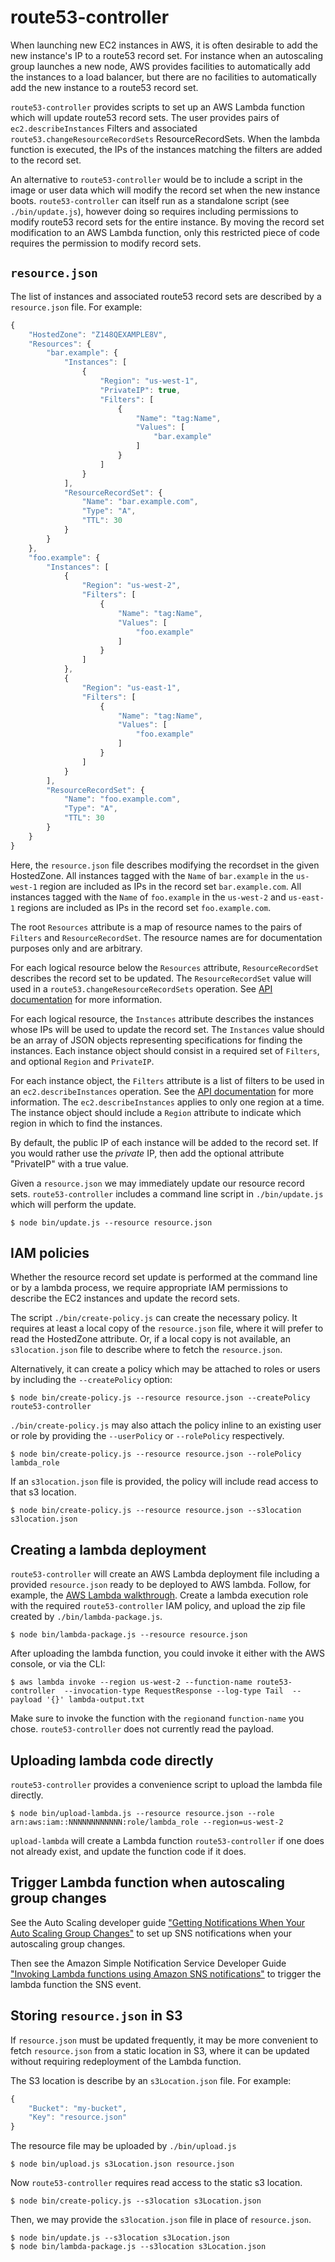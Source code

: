 # route53-controller

When launching new EC2 instances in AWS, it is often desirable to add
the new instance's IP to a route53 record set.  For instance when an
autoscaling group launches a new node, AWS provides facilities to
automatically add the instances to a load balancer, but there are no
facilities to automatically add the new instance to a route53 record
set. 

`route53-controller` provides scripts to set up an AWS Lambda function
which will update route53 record sets.  The user provides pairs of
`ec2.describeInstances` Filters and associated
`route53.changeResourceRecordSets` ResourceRecordSets.  When the
lambda function is executed, the IPs of the instances matching the
filters are added to the record set.


An alternative to `route53-controller` would be to include a script in
 the image or user data which will modify the record set when the new
 instance boots.  `route53-controller` can itself run as a standalone
 script (see `./bin/update.js`), however doing so requires including
 permissions to modify route53 record sets for the entire instance.
 By moving the record set modification to an AWS Lambda function, only
 this restricted piece of code requires the permission to modify
 record sets.


## `resource.json`

The list of instances and associated route53 record sets are described
by a `resource.json` file.  For example:

```javascript
{
    "HostedZone": "Z148QEXAMPLE8V",
    "Resources": {
        "bar.example": {
            "Instances": [
                {
                    "Region": "us-west-1",
                    "PrivateIP": true,
                    "Filters": [
                        {
                            "Name": "tag:Name",
                            "Values": [
                                "bar.example"
                            ]
                        }
                    ]
                }
            ],
            "ResourceRecordSet": {
                "Name": "bar.example.com",
                "Type": "A",
                "TTL": 30
            }
        }
    },
    "foo.example": {
        "Instances": [
            {
                "Region": "us-west-2",
                "Filters": [
                    {
                        "Name": "tag:Name",
                        "Values": [
                            "foo.example"
                        ]
                    }
                ]
            },
            {
                "Region": "us-east-1",
                "Filters": [
                    {
                        "Name": "tag:Name",
                        "Values": [
                            "foo.example"
                        ]
                    }
                ]
            }
        ],
        "ResourceRecordSet": {
            "Name": "foo.example.com",
            "Type": "A",
            "TTL": 30
        }
    }
}
```

Here, the `resource.json` file describes modifying the recordset in
the given HostedZone.  All instances tagged with the `Name` of
`bar.example` in the `us-west-1` region are included as IPs in the
record set `bar.example.com`.  All instances tagged with the `Name` of
`foo.example` in the `us-west-2` and `us-east-1` regions are included
as IPs in the record set `foo.example.com`.

The root `Resources` attribute is a map of resource names to the pairs
of `Filters` and `ResourceRecordSet`.  The resource names are for
documentation purposes only and are arbitrary.

For each logical resource below the `Resources` attribute,
`ResourceRecordSet` describes the record set to be updated.  The
`ResourceRecordSet` value will used in a
`route53.changeResourceRecordSets` operation.  See [API
documentation](http://docs.aws.amazon.com/AWSJavaScriptSDK/latest/AWS/Route53.html#changeResourceRecordSets-property)
for more information.

For each logical resource, the `Instances` attribute describes the
instances whose IPs will be used to update the record set.  The
`Instances` value should be an array of JSON objects representing
specifications for finding the instances.  Each instance object should
consist in a required set of `Filters`, and optional `Region` and
`PrivateIP`.

For each instance object, the `Filters` attribute is a list of filters
to be used in an `ec2.describeInstances` operation.  See the [API
documentation](http://docs.aws.amazon.com/AWSJavaScriptSDK/latest/AWS/EC2.html#describeInstances-property)
for more information.  The `ec2.describeInstances` applies to only one
region at a time.  The instance object should include a `Region`
attribute to indicate which region in which to find the instances.

By default, the public IP of each instance will be added to the record
set.  If you would rather use the *private* IP, then add the optional
attribute "PrivateIP" with a true value.

Given a `resource.json` we may immediately update our resource record
sets.  `route53-controller` includes a command line script in
`./bin/update.js` which will perform the update.

```
$ node bin/update.js --resource resource.json
```

## IAM policies

Whether the resource record set update is performed at the command
line or by a lambda process, we require appropriate IAM permissions to
describe the EC2 instances and update the record sets.  

The script `./bin/create-policy.js` can create the necessary policy.
It requires at least a local copy of the `resource.json` file, where
it will prefer to read the HostedZone attribute.  Or, if a local copy
is not available, an `s3location.json` file to describe where to fetch
the `resource.json`. 

Alternatively, it can create a policy which may be attached to roles
or users by including the `--createPolicy` option:

```
$ node bin/create-policy.js --resource resource.json --createPolicy route53-controller
```

`./bin/create-policy.js` may also attach the policy inline to an
existing user or role by providing the `--userPolicy` or
`--rolePolicy` respectively.

```
$ node bin/create-policy.js --resource resource.json --rolePolicy lambda_role
```

If an `s3location.json` file is provided, the policy will include read
access to that s3 location.
```
$ node bin/create-policy.js --resource resource.json --s3location s3location.json
```


## Creating a lambda deployment

`route53-controller` will create an AWS Lambda deployment file
including a provided `resource.json` ready to be deployed to AWS
lambda.  Follow, for example, the [AWS Lambda
walkthrough](http://docs.aws.amazon.com/lambda/latest/dg/walkthrough-s3-events-adminuser-prepare.html).
Create a lambda execution role with the required `route53-controller`
IAM policy, and upload the zip file created by `./bin/lambda-package.js`.

```
$ node bin/lambda-package.js --resource resource.json
```

After uploading the lambda function, you could invoke it either with the AWS console, or via the CLI:
```
$ aws lambda invoke --region us-west-2 --function-name route53-controller  --invocation-type RequestResponse --log-type Tail  --payload '{}' lambda-output.txt
```
Make sure to invoke the function with the `region`and `function-name`
you chose.  `route53-controller` does not currently read the payload.

## Uploading lambda code directly

`route53-controller` provides a convenience script to upload the lambda file directly.

```
$ node bin/upload-lambda.js --resource resource.json --role arn:aws:iam::NNNNNNNNNNNN:role/lambda_role --region=us-west-2
```

`upload-lambda` will create a Lambda function `route53-controller` if
one does not already exist, and update the function code if it does.


## Trigger Lambda function when autoscaling group changes

See the Auto Scaling developer guide ["Getting Notifications When Your
Auto Scaling Group
Changes"](http://docs.aws.amazon.com/AutoScaling/latest/DeveloperGuide/ASGettingNotifications.html)
to set up SNS notifications when your autoscaling group changes.

Then see the Amazon Simple Notification Service Developer Guide
["Invoking Lambda functions using Amazon SNS
notifications"](http://docs.aws.amazon.com/sns/latest/dg/sns-lambda.html)
to trigger the lambda function the SNS event.

## Storing `resource.json` in S3

If `resource.json` must be updated frequently, it may be more
convenient to fetch `resource.json` from a static location in S3,
where it can be updated without requiring redeployment of the Lambda
function.  

The S3 location is describe by an `s3Location.json` file.  For example: 

```javascript
{
    "Bucket": "my-bucket",
    "Key": "resource.json"
}
```

The resource file may be uploaded by `./bin/upload.js`

```
$ node bin/upload.js s3Location.json resource.json
```

Now `route53-controller` requires read access to the static s3 location.
```
$ node bin/create-policy.js --s3location s3Location.json
```

Then, we may provide the `s3location.json` file in place of `resource.json`.
```
$ node bin/update.js --s3location s3Location.json
$ node bin/lambda-package.js --s3location s3Location.json
```

